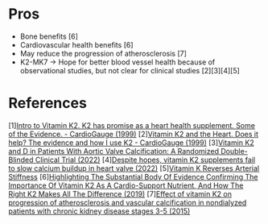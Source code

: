 # Pros
- Bone benefits [6]
- Cardiovascular health benefits [6]
- May reduce the progression of atherosclerosis [7]
- K2-MK7 -> Hope for better blood vessel health because of observational studies, but not clear for clinical studies [2][3][4][5]

# References
[1][Intro to Vitamin K2. K2 has promise as a heart health supplement. Some of the Evidence. - CardioGauge (1999)](https://www.youtube.com/watch?v=fY35xfHT5ts)
[2][Vitamin K2 and the Heart. Does it help? The evidence and how I use K2 - CardioGauge (1999)](https://www.youtube.com/watch?v=r8ucokDJTbs)
[3][Vitamin K2 and D in Patients With Aortic Valve Calcification: A Randomized Double-Blinded Clinical Trial (2022)](https://www.ahajournals.org/doi/10.1161/CIRCULATIONAHA.121.057008)
[4][Despite hopes, vitamin K2 supplements fail to slow calcium buildup in heart valve (2022)](https://www.heart.org/en/news/2022/04/25/despite-hopes-vitamin-k2-supplements-fail-to-slow-calcium-buildup-in-heart-valve)
[5][Vitamin K Reverses Arterial Stiffness](https://www.lifeextension.com/magazine/2017/11/vitamin-k-and-arterial-stiffness)
[6][Highlighting The Substantial Body Of Evidence Confirming The Importance Of Vitamin K2 As A Cardio-Support Nutrient, And How The Right K2 Makes All The Difference (2019)](https://www.ncbi.nlm.nih.gov/pmc/articles/PMC7238900/)
[7][Effect of vitamin K2 on progression of atherosclerosis and vascular calcification in nondialyzed patients with chronic kidney disease stages 3-5 (2015)](https://pubmed.ncbi.nlm.nih.gov/26176325/)